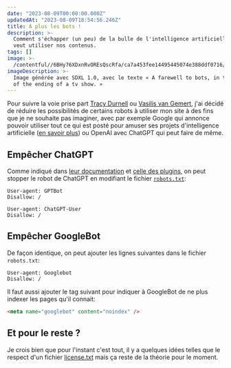```yaml
---
date: "2023-08-09T00:00:00.000Z"
updatedAt: "2023-08-09T18:54:56.246Z"
title: À plus les bots !
description: >-
  Comment s'échapper (un peu) de la bulle de l'intelligence artificielle qui
  veut utiliser nos contenus.
tags: []
image: >-
  /contentful//6BHy76XDxnRvOREsQscRfa/ca7a453fee14495445074e388ddf0716/53610_A_farewell_to_bots__in_the_style_of_the_ending_of__xl-1024-v1-0.png
imageDescription: >-
  Image générée avec SDXL 1.0, avec le texte « A farewell to bots, in the style
  of the ending of a tv show. »
---
```


Pour suivre la voie prise part [Tracy Durnell](https://tracydurnell.com/2023/07/11/pulling-my-site-from-google-over-ai-training/) ou [Vasilis van Gemert](https://vasilis.nl/nerd/how-to-disagree-with-googles-privacy-policy/), j'ai décidé de réduire les possibilités de certains robots à utiliser mon site à des fins que je ne souhaite pas imaginer, avec par exemple Google qui annonce pouvoir utiliser tout ce qui est posté pour amuser ses projets d'intelligence artificielle ([en savoir plus](https://gizmodo.com/google-says-itll-scrape-everything-you-post-online-for-1850601486)) ou OpenAI avec ChatGPT qui peut faire de même.

## Empêcher ChatGPT

Comme indiqué dans [leur documentation](https://platform.openai.com/docs/gptbot) et [celle des plugins](https://platform.openai.com/docs/plugins/bot), on peut stopper le robot de ChatGPT en modifiant le fichier [`robots.txt`](https://www.robotstxt.org/):

```
User-agent: GPTBot
Disallow: /

User-agent: ChatGPT-User
Disallow: /
```

## Empêcher GoogleBot

De façon identique, on peut ajouter les lignes suivantes dans le fichier `robots.txt`:

```
User-agent: Googlebot
Disallow: /
```

Il faut aussi ajouter le tag suivant pour indiquer à GoogleBot de ne plus indexer les pages qu'il connait:

```html
<meta name="googlebot" content="noindex" />
```

## Et pour le reste ?

Je crois bien que pour l'instant c'est tout, il y a quelques idées telles que le respect d'un fichier [license.txt](https://werd.io/2023/licensing-site-content-using-a-text-file) mais ça reste de la théorie pour le moment.
